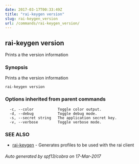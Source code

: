 ```yaml
---
date: 2017-03-17T00:33:49Z
title: "rai-keygen version"
slug: rai-keygen_version
url: /commands/rai-keygen_version/
---
```

## rai-keygen version

Prints a the version information

### Synopsis


Prints a the version information

```
rai-keygen version
```

### Options inherited from parent commands

```
  -c, --color           Toggle color output.
  -d, --debug           Toggle debug mode.
  -s, --secret string   The application secret key.
  -v, --verbose         Toggle verbose mode.
```

### SEE ALSO
* [rai-keygen](/commands/rai-keygen/)	 - Generates profiles to be used with the rai client

###### Auto generated by spf13/cobra on 17-Mar-2017
